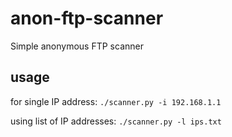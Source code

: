 # anon-ftp-scanner
Simple anonymous FTP scanner

## usage
for single IP address:
```./scanner.py -i 192.168.1.1```

using list of IP addresses:
```./scanner.py -l ips.txt```
